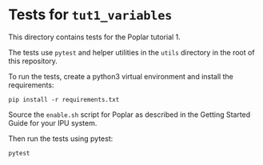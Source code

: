 <!-- Copyright (c) 2020 Graphcore Ltd. All rights reserved. -->
# Tests for `tut1_variables`

This directory contains tests for the Poplar tutorial 1.

The tests use `pytest` and helper utilities in the `utils` directory in the
root of this repository.

To run the tests, create a python3 virtual environment and install the
requirements:

    pip install -r requirements.txt

Source the `enable.sh` script for Poplar as described in the Getting Started
Guide for your IPU system.

Then run the tests using pytest:

    pytest
